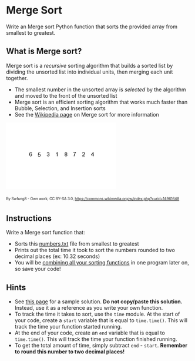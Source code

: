 # Merge Sort
Write an Merge sort Python function that sorts the provided array from smallest to greatest.

## What is Merge sort?
Merge sort is a *recursive* sorting algorithm that builds a sorted list by dividing the unsorted list into individual units, then merging each unit together.
* The smallest number in the unsorted array is *selected* by the algorithm and moved to the front of the unsorted list
* Merge sort is an efficient sorting algorithm that works much faster than Bubble, Selection, and Insertion sorts
* See the [Wikipedia page](https://en.wikipedia.org/wiki/Merge_sort) on Merge sort for more information

![Merge sort](../images/Merge_sort.gif)

<sub><sup>By Swfung8 - Own work, CC BY-SA 3.0, https://commons.wikimedia.org/w/index.php?curid=14961648</sub></sup>

## Instructions
Write a Merge sort function that:
* Sorts this [numbers.txt](./numbers.txt) file from smallest to greatest
* Prints out the total time it took to sort the numbers rounded to two decimal places (ex: 10.32 seconds)
* You will be [combining all your sorting functions](./sorting_algorithms.md) in one program later on, so save your code!

## Hints
* See [this page](https://www.geeksforgeeks.org/Merge-sort/) for a sample solution. **Do not copy/paste this solution.** Instead, use it as a reference as you write your own function.
* To track the time it takes to sort, use the `time` module. At the start of your code, create a `start` variable that is equal to `time.time()`. This will track the time your function started running.
* At the end of your code, create an `end` variable that is equal to `time.time()`. This will track the time your function finished running.
* To get the total amount of time, simply subtract `end` - `start`. **Remember to round this number to two decimal places!**
